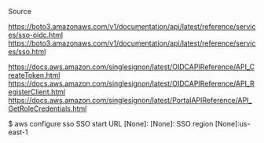 Source

https://boto3.amazonaws.com/v1/documentation/api/latest/reference/services/sso-oidc.html
https://boto3.amazonaws.com/v1/documentation/api/latest/reference/services/sso.html

https://docs.aws.amazon.com/singlesignon/latest/OIDCAPIReference/API_CreateToken.html
https://docs.aws.amazon.com/singlesignon/latest/OIDCAPIReference/API_RegisterClient.html
https://docs.aws.amazon.com/singlesignon/latest/PortalAPIReference/API_GetRoleCredentials.html


$ aws configure sso
SSO start URL [None]: [None]:
SSO region [None]:us-east-1